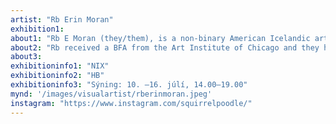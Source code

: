 ```yaml
---
artist: "Rb Erin Moran"
exhibition1: 
about1: "Rb E Moran (they/them), is a non-binary American Icelandic artist based between Reykjavík, Los Angeles, and Berlin. Their practice vocalizes a soft revolution, one that resists a fixed positioning and definition. They embrace the nuances of in- between states and mythologies of self, identity, and transformation."
about2: "Rb received a BFA from the Art Institute of Chicago and they have exhibited widely in Iceland, Europe and in North America. "
about3: 
exhibitioninfo1: "NIX"
exhibitioninfo2: "HB"
exhibitioninfo3: "Sýning: 10. –16. júlí, 14.00–19.00"
mynd: '/images/visualartist/rberinmoran.jpeg'
instagram: "https://www.instagram.com/squirrelpoodle/"
---
```

